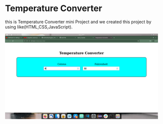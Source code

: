 
# Temperature Converter

this is Temperature Converter mini Project and we created this project by using like(HTML,CSS,JavaScript).

![image link](https://github.com/Zaid-786/Temperature-Converter/blob/master/Images/Temperature_Converter.png)
